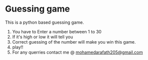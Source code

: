 # Guessing game
 This is a python based guessing game.
 1. You have to Enter a number between 1 to 30
 2. If it's high or low it will tell you
 3. Correct guessing of the number will make you win this game.
 4. play!! 
 5. For any querries contact me @ mohamedarafath205@gmail.com